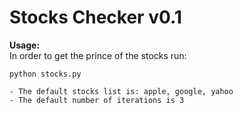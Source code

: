 Stocks Checker v0.1
==============

**Usage:**   
	In order to get the prince of the stocks run:

	python stocks.py 

	- The default stocks list is: apple, google, yahoo
 	- The default number of iterations is 3